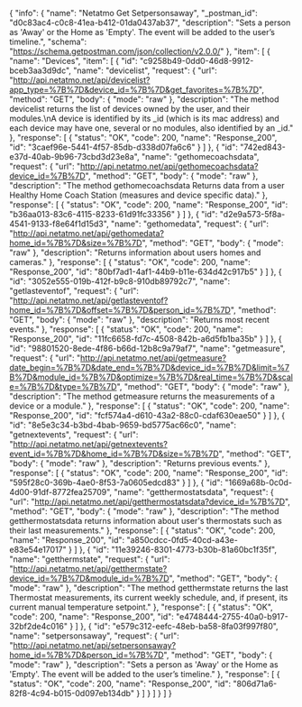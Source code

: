 {
  "info": {
    "name": "Netatmo Get Setpersonsaway",
    "_postman_id": "d0c83ac4-c0c8-41ea-b412-01da0437ab37",
    "description": "Sets a person as 'Away' or the Home as 'Empty'. The event will be added to the user’s timeline.",
    "schema": "https://schema.getpostman.com/json/collection/v2.0.0/"
  },
  "item": [
    {
      "name": "Devices",
      "item": [
        {
          "id": "c9258b49-0dd0-46d8-9912-bceb3aa3d9dc",
          "name": "devicelist",
          "request": {
            "url": "http://api.netatmo.net/api/devicelist?app_type=%7B%7D&device_id=%7B%7D&get_favorites=%7B%7D",
            "method": "GET",
            "body": {
              "mode": "raw"
            },
            "description": "The method devicelist returns the list of devices owned by the user, and their modules.\nA device is identified by its _id (which is its mac address) and each device may have one, several or no modules, also identified by an _id."
          },
          "response": [
            {
              "status": "OK",
              "code": 200,
              "name": "Response_200",
              "id": "3caef96e-5441-4f57-85db-d338d07fa6c6"
            }
          ]
        },
        {
          "id": "742ed843-e37d-40ab-9b96-73cbd3d23e8a",
          "name": "gethomecoachsdata",
          "request": {
            "url": "http://api.netatmo.net/api/gethomecoachsdata?device_id=%7B%7D",
            "method": "GET",
            "body": {
              "mode": "raw"
            },
            "description": "The method gethomecoachsdata Returns data from a user Healthy Home Coach Station (measures and device specific data)."
          },
          "response": [
            {
              "status": "OK",
              "code": 200,
              "name": "Response_200",
              "id": "b36aa013-83c6-4115-8233-61d91fc33356"
            }
          ]
        },
        {
          "id": "d2e9a573-5f8a-4541-9133-f8e64f1d15d3",
          "name": "gethomedata",
          "request": {
            "url": "http://api.netatmo.net/api/gethomedata?home_id=%7B%7D&size=%7B%7D",
            "method": "GET",
            "body": {
              "mode": "raw"
            },
            "description": "Returns information about users homes and cameras."
          },
          "response": [
            {
              "status": "OK",
              "code": 200,
              "name": "Response_200",
              "id": "80bf7ad1-4af1-44b9-b11e-634d42c917b5"
            }
          ]
        },
        {
          "id": "3052e555-019b-412f-b9c8-910db89792c7",
          "name": "getlasteventof",
          "request": {
            "url": "http://api.netatmo.net/api/getlasteventof?home_id=%7B%7D&offset=%7B%7D&person_id=%7B%7D",
            "method": "GET",
            "body": {
              "mode": "raw"
            },
            "description": "Returns most recent events."
          },
          "response": [
            {
              "status": "OK",
              "code": 200,
              "name": "Response_200",
              "id": "11fc6658-fd7c-4508-842b-a6d5fb1ba35b"
            }
          ]
        },
        {
          "id": "98801520-8ede-4f86-b66d-12b8c9a79af7",
          "name": "getmeasure",
          "request": {
            "url": "http://api.netatmo.net/api/getmeasure?date_begin=%7B%7D&date_end=%7B%7D&device_id=%7B%7D&limit=%7B%7D&module_id=%7B%7D&optimize=%7B%7D&real_time=%7B%7D&scale=%7B%7D&type=%7B%7D",
            "method": "GET",
            "body": {
              "mode": "raw"
            },
            "description": "The method getmeasure returns the measurements of a device or a module."
          },
          "response": [
            {
              "status": "OK",
              "code": 200,
              "name": "Response_200",
              "id": "fcf574a4-d610-43a2-88c0-cdaf630eae50"
            }
          ]
        },
        {
          "id": "8e5e3c34-b3bd-4bab-9659-bd5775ac66c0",
          "name": "getnextevents",
          "request": {
            "url": "http://api.netatmo.net/api/getnextevents?event_id=%7B%7D&home_id=%7B%7D&size=%7B%7D",
            "method": "GET",
            "body": {
              "mode": "raw"
            },
            "description": "Returns previous events."
          },
          "response": [
            {
              "status": "OK",
              "code": 200,
              "name": "Response_200",
              "id": "595f28c0-369b-4ae0-8f53-7a0605edcd83"
            }
          ]
        },
        {
          "id": "1669a68b-0c0d-4d00-91df-8772fea25709",
          "name": "getthermostatsdata",
          "request": {
            "url": "http://api.netatmo.net/api/getthermostatsdata?device_id=%7B%7D",
            "method": "GET",
            "body": {
              "mode": "raw"
            },
            "description": "The method getthermostatsdata returns information about user's thermostats such as their last measurements."
          },
          "response": [
            {
              "status": "OK",
              "code": 200,
              "name": "Response_200",
              "id": "a850cdcc-0fd5-40cd-a43e-e83e54e17017"
            }
          ]
        },
        {
          "id": "11e39246-8301-4773-b30b-81a60bc1f35f",
          "name": "getthermstate",
          "request": {
            "url": "http://api.netatmo.net/api/getthermstate?device_id=%7B%7D&module_id=%7B%7D",
            "method": "GET",
            "body": {
              "mode": "raw"
            },
            "description": "The method getthermstate returns the last Thermostat measurements, its current weekly schedule, and, if present, its current manual temperature setpoint."
          },
          "response": [
            {
              "status": "OK",
              "code": 200,
              "name": "Response_200",
              "id": "e4748444-2755-40a0-b917-32bf2de4c016"
            }
          ]
        },
        {
          "id": "e579c312-eefc-48eb-ba58-8fa03f997f80",
          "name": "setpersonsaway",
          "request": {
            "url": "http://api.netatmo.net/api/setpersonsaway?home_id=%7B%7D&person_id=%7B%7D",
            "method": "GET",
            "body": {
              "mode": "raw"
            },
            "description": "Sets a person as 'Away' or the Home as 'Empty'. The event will be added to the user’s timeline."
          },
          "response": [
            {
              "status": "OK",
              "code": 200,
              "name": "Response_200",
              "id": "806d71a6-82f8-4c94-b015-0d097eb134db"
            }
          ]
        }
      ]
    }
  ]
}